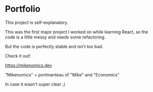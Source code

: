 # Portfolio

This project is self-explanatory.

This was the first major project I worked on while learning React, so the code is a little messy and needs some refactoring.

But the code is perfectly stable and isn't *too* bad.

Check it out!

https://mikenomics.dev

"Mikenomics" = portmanteau of "Mike" and "Economics"

In case it wasn't super clear ;)
